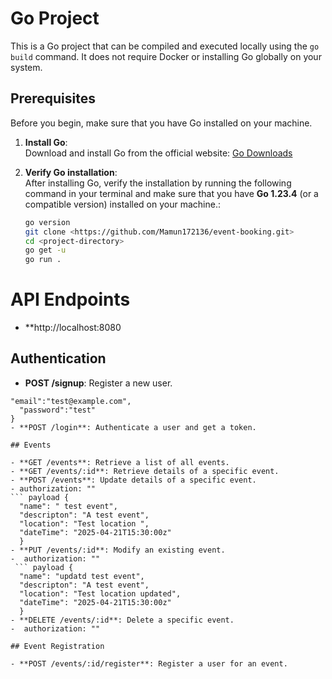 # Go Project

This is a Go project that can be compiled and executed locally using the `go build` command. It does not require Docker or installing Go globally on your system.

## Prerequisites

Before you begin, make sure that you have Go installed on your machine.

1. **Install Go**:  
   Download and install Go from the official website: [Go Downloads](https://golang.org/dl/)

2. **Verify Go installation**:  
   After installing Go, verify the installation by running the following command in your terminal and make sure that you have **Go 1.23.4** (or a compatible version) installed on your machine.:

   ```bash
   go version
   git clone <https://github.com/Mamun172136/event-booking.git>
   cd <project-directory>
   go get -u
   go run .


# API Endpoints
- **http://localhost:8080
## Authentication

- **POST /signup**: Register a new user.
``` payload {
"email":"test@example.com",
  "password":"test"
}
- **POST /login**: Authenticate a user and get a token.

## Events

- **GET /events**: Retrieve a list of all events.
- **GET /events/:id**: Retrieve details of a specific event.
- **POST /events**: Update details of a specific event.
- authorization: ""
``` payload {
  "name": " test event",
  "descripton": "A test event",
  "location": "Test location ",
  "dateTime": "2025-04-21T15:30:00z"
  }
- **PUT /events/:id**: Modify an existing event.
-  authorization: ""
 ``` payload {
  "name": "updatd test event",
  "descripton": "A test event",
  "location": "Test location updated",
  "dateTime": "2025-04-21T15:30:00z"
  }
- **DELETE /events/:id**: Delete a specific event.
-  authorization: ""

## Event Registration

- **POST /events/:id/register**: Register a user for an event.
